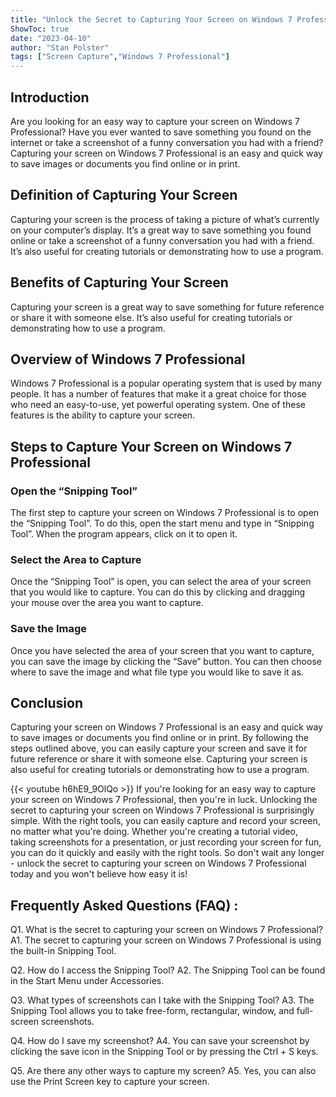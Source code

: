 ```yaml
---
title: "Unlock the Secret to Capturing Your Screen on Windows 7 Professional - You Won't Believe How Easy It Is!"
ShowToc: true 
date: "2023-04-10"
author: "Stan Polster" 
tags: ["Screen Capture","Windows 7 Professional"]
---
```

## Introduction
Are you looking for an easy way to capture your screen on Windows 7 Professional? Have you ever wanted to save something you found on the internet or take a screenshot of a funny conversation you had with a friend? Capturing your screen on Windows 7 Professional is an easy and quick way to save images or documents you find online or in print.

## Definition of Capturing Your Screen
Capturing your screen is the process of taking a picture of what’s currently on your computer’s display. It’s a great way to save something you found online or take a screenshot of a funny conversation you had with a friend. It’s also useful for creating tutorials or demonstrating how to use a program.

## Benefits of Capturing Your Screen
Capturing your screen is a great way to save something for future reference or share it with someone else. It’s also useful for creating tutorials or demonstrating how to use a program.

## Overview of Windows 7 Professional
Windows 7 Professional is a popular operating system that is used by many people. It has a number of features that make it a great choice for those who need an easy-to-use, yet powerful operating system. One of these features is the ability to capture your screen.

## Steps to Capture Your Screen on Windows 7 Professional

### Open the “Snipping Tool”
The first step to capture your screen on Windows 7 Professional is to open the “Snipping Tool”. To do this, open the start menu and type in “Snipping Tool”. When the program appears, click on it to open it.

### Select the Area to Capture
Once the “Snipping Tool” is open, you can select the area of your screen that you would like to capture. You can do this by clicking and dragging your mouse over the area you want to capture.

### Save the Image
Once you have selected the area of your screen that you want to capture, you can save the image by clicking the “Save” button. You can then choose where to save the image and what file type you would like to save it as.

## Conclusion
Capturing your screen on Windows 7 Professional is an easy and quick way to save images or documents you find online or in print. By following the steps outlined above, you can easily capture your screen and save it for future reference or share it with someone else. Capturing your screen is also useful for creating tutorials or demonstrating how to use a program.

{{< youtube h6hE9_9OlQo >}} 
If you're looking for an easy way to capture your screen on Windows 7 Professional, then you're in luck. Unlocking the secret to capturing your screen on Windows 7 Professional is surprisingly simple. With the right tools, you can easily capture and record your screen, no matter what you're doing. Whether you're creating a tutorial video, taking screenshots for a presentation, or just recording your screen for fun, you can do it quickly and easily with the right tools. So don't wait any longer - unlock the secret to capturing your screen on Windows 7 Professional today and you won't believe how easy it is!

## Frequently Asked Questions (FAQ) :
Q1. What is the secret to capturing your screen on Windows 7 Professional?
A1. The secret to capturing your screen on Windows 7 Professional is using the built-in Snipping Tool.

Q2. How do I access the Snipping Tool?
A2. The Snipping Tool can be found in the Start Menu under Accessories.

Q3. What types of screenshots can I take with the Snipping Tool?
A3. The Snipping Tool allows you to take free-form, rectangular, window, and full-screen screenshots.

Q4. How do I save my screenshot?
A4. You can save your screenshot by clicking the save icon in the Snipping Tool or by pressing the Ctrl + S keys.

Q5. Are there any other ways to capture my screen?
A5. Yes, you can also use the Print Screen key to capture your screen.


